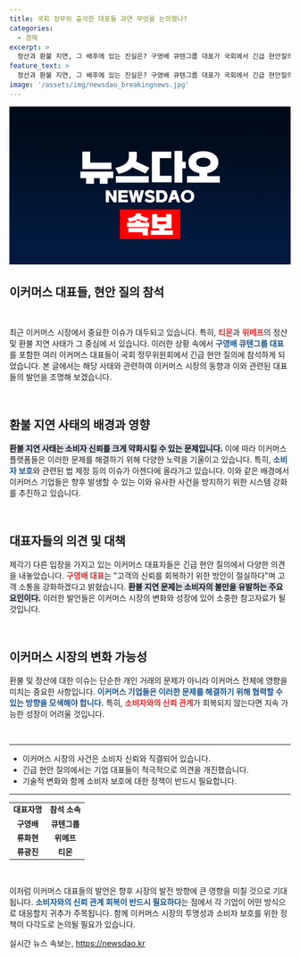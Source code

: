 ```yaml
---
title: 국회 정무위 출석한 대표들 과연 무엇을 논의했나?
categories:
  - 경제
excerpt: >
  정산과 환불 지연, 그 배후에 있는 진실은? 구영배 큐텐그룹 대표가 국회에서 긴급 현안질의에 참석하며 전해진 흥미진진한 이야기에 주목하세요!
feature_text: >
  정산과 환불 지연, 그 배후에 있는 진실은? 구영배 큐텐그룹 대표가 국회에서 긴급 현안질의에 참석하며 전해진 흥미진진한 이야기에 주목하세요!
image: '/assets/img/newsdao_breakingnews.jpg'
---
```


<p><img src="/assets/img/newsdao_breakingnews.jpg" alt="ranknews 속보" /></p>

<h2 data-ke-size="size26">이커머스 대표들, 현안 질의 참석</h2>

<p data-ke-size="size16">&nbsp;</p>

<p>최근 이커머스 시장에서 중요한 이슈가 대두되고 있습니다. 특히, <b><span style="color: #ee2323;">티몬</span></b>과 <b><span style="color: #ee2323;">위메프</span></b>의 정산 및 환불 지연 사태가 그 중심에 서 있습니다. 이러한 상황 속에서 <b><span style="color: #1a5490;">구영배 큐텐그룹 대표</span></b>를 포함한 여러 이커머스 대표들이 국회 정무위원회에서 긴급 현안 질의에 참석하게 되었습니다. 본 글에서는 해당 사태와 관련하여 이커머스 시장의 동향과 이와 관련된 대표들의 발언을 조명해 보겠습니다.</p>

<p data-ke-size="size16">&nbsp;</p>

<h2 data-ke-size="size26">환불 지연 사태의 배경과 영향</h2>

<p><b><span style="background-color: #21538527;">환불 지연 사태는 소비자 신뢰를 크게 약화시킬 수 있는 문제입니다.</span></b> 이에 따라 이커머스 플랫폼들은 이러한 문제를 해결하기 위해 다양한 노력을 기울이고 있습니다. 특히, <b><span style="color: #1a5490;">소비자 보호</span></b>와 관련된 법 제정 등의 이슈가 아젠다에 올라가고 있습니다. 이와 같은 배경에서 이커머스 기업들은 향후 발생할 수 있는 이와 유사한 사건을 방지하기 위한 시스템 강화를 추진하고 있습니다.</p>

<p data-ke-size="size16">&nbsp;</p>

<h2 data-ke-size="size26">대표자들의 의견 및 대책</h2>

<p>제각기 다른 입장을 가지고 있는 이커머스 대표자들은 긴급 현안 질의에서 다양한 의견을 내놓았습니다. <b><span style="color: #ee2323;">구영배 대표</span></b>는 "고객의 신뢰를 회복하기 위한 방안이 절실하다"며 고객 소통을 강화하겠다고 밝혔습니다. <b><span style="background-color: #21538527;">환불 지연 문제는 소비자의 불만을 유발하는 주요 요인이다.</span></b> 이러한 발언들은 이커머스 시장의 변화와 성장에 있어 소중한 참고자료가 될 것입니다.</p>

<p data-ke-size="size16">&nbsp;</p>

<h2 data-ke-size="size26">이커머스 시장의 변화 가능성</h2>

<p>환불 및 정산에 대한 이슈는 단순한 개인 거래의 문제가 아니라 이커머스 전체에 영향을 미치는 중요한 사항입니다. <b><span style="color: #1a5490;">이커머스 기업들은 이러한 문제를 해결하기 위해 협력할 수 있는 방향을 모색해야 합니다.</span></b> 특히, <b><span style="color: #ee2323;">소비자와의 신뢰 관계</span></b>가 회복되지 않는다면 지속 가능한 성장이 어려울 것입니다.</p>

<p data-ke-size="size16">&nbsp;</p>

<hr />

<ul>
    <li>이커머스 시장의 사건은 소비자 신뢰와 직결되어 있습니다.</li>
    <li>긴급 현안 질의에서는 기업 대표들이 적극적으로 의견을 개진했습니다.</li>
    <li>기술적 변화와 함께 소비자 보호에 대한 정책이 반드시 필요합니다.</li>
</ul>

<hr />

<table>
    <tr>
        <td style="text-align: center; height: 17px;"><b>대표자명</b></td>
        <td style="text-align: center; height: 17px;"><b>참석 소속</b></td>
    </tr>
    <tr>
        <td style="text-align: center; height: 17px;"><b>구영배</b></td>
        <td style="text-align: center; height: 17px;"><b>큐텐그룹</b></td>
    </tr>
    <tr>
        <td style="text-align: center; height: 17px;"><b>류화현</b></td>
        <td style="text-align: center; height: 17px;"><b>위메프</b></td>
    </tr>
    <tr>
        <td style="text-align: center; height: 17px;"><b>류광진</b></td>
        <td style="text-align: center; height: 17px;"><b>티몬</b></td>
    </tr>
</table>

<p data-ke-size="size16">&nbsp;</p>

<p>이처럼 이커머스 대표들의 발언은 향후 시장의 발전 방향에 큰 영향을 미칠 것으로 기대됩니다. <b><span style="color: #1a5490;">소비자와의 신뢰 관계 회복이 반드시 필요하다</span></b>는 점에서 각 기업이 어떤 방식으로 대응할지 귀추가 주목됩니다. 함께 이커머스 시장의 투명성과 소비자 보호를 위한 정책이 다각도로 논의될 필요가 있습니다.</p>
실시간 뉴스 속보는, <a href="https://newsdao.kr" rel="dofollow">https://newsdao.kr</a>


